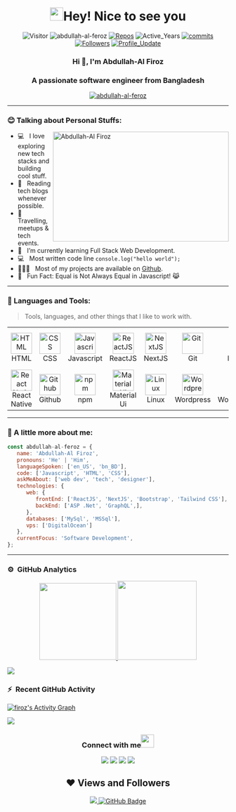 <h1 align="center"> <img src="https://emojis.slackmojis.com/emojis/images/1531849430/4246/blob-sunglasses.gif?1531849430" width="30"/>Hey! Nice to see you </h1>

<p align="center"> 
    <img src="https://visitor-badge.laobi.icu/badge?page_id=tanvirfaysal11" alt="Visitor"/>
    <img src="https://komarev.com/ghpvc/?username=abdullah-al-feroz" alt="abdullah-al-feroz"/>       
    <a href="https://github.com/abdullah-al-feroz?tab=repositories" target="_blank"><img src="https://badges.pufler.dev/repos/abdullah-al-feroz" alt="Repos"/></a> 
    <img src="https://badges.pufler.dev/years/abdullah-al-feroz" alt="Active_Years"/>  
    <a href="https://github.com/tanvir-faysal-xeon/abdullah-al-feroz" target="_blank"><img src="https://badges.pufler.dev/commits/monthly/abdullah-al-feroz" alt="commits"/> 
    <a href="https://github.com/abdullah-al-feroz?tab=followers"><img alt="Followers" src="https://img.shields.io/github/followers/abdullah-al-feroz?color=4C1&logo=github"></a>
    <a href="https://github.com/tanvirfaysal11/tanvirfaysal11" target="_blank"><img alt="Profile_Update" src="https://img.shields.io/github/last-commit/abdullah-al-feroz/abdullah-al-feroz?label=Profile%20update&style=fflat-square"></a>
    <!--<a href="https://github.com/abdullah-al-feroz" target="_blank"><img alt="abdullah-al-feroz" src="https://badges.pufler.dev/visits/abdullah-al-feroz/abdullah-al-feroz?logo=GitHub&label=visits&color=success&logoColor=white&style=flat-square"/></a>-->
    <!--<img abdullah-al-feroz" alt="abdullah-al-feroz"/>-->
    <!--<img src="https://readme-jokes.vercel.app/api" alt="abdullah-al-feroz"/>-->
</p> 
    
<h3 align="center">Hi 👋, I'm Abdullah-Al Firoz</h3>
<h3 align="center">A passionate software engineer from Bangladesh</h3>

<p align="center"> <a href="https://github.com/ryo-ma/github-profile-trophy"><img src="https://github-profile-trophy.vercel.app/?username=abdullah-al-feroz&theme=gruvbox" alt="abdullah-al-feroz" /></a> </p>

---

### :blush: Talking about Personal Stuffs:

<img align="right" height="250" width="400" alt="Abdullah-Al Firoz" src="assets/profile.gif" />

-  💻 &nbsp; I love exploring new tech stacks and building cool stuff.
-  📰 &nbsp; Reading tech blogs whenever possible.
-  🍕 &nbsp; Travelling, meetups & tech events.
-  🚀 &nbsp; I’m currently learning Full Stack Web Development.
-  :computer: &nbsp; Most written code line `console.log("hello world");`
-  👨🏻‍💻 &nbsp; Most of my projects are available on [Github](https://github.com/abdullah-al-feroz ).
-  👾 &nbsp; Fun Fact: Equal is Not Always Equal in Javascript! 😹
<!-- -  📝 &nbsp; Checkout my [Website](https://tanvirfaysal11.github.io/). -->

---

### :dart: Languages and Tools:

> Tools, languages, and other things that I like to work with.
<table>
  <tr>
    <td align="center" width="96">
      <a href="#">
        <img src="https://upload.wikimedia.org/wikipedia/commons/6/61/HTML5_logo_and_wordmark.svg" width="48" height="48" alt="HTML" />
      </a>
      <br>HTML
    </td>
    <td align="center" width="96">
      <a href="#">
        <img src="https://upload.wikimedia.org/wikipedia/commons/d/d5/CSS3_logo_and_wordmark.svg" width="48" height="48" alt="CSS" />
      </a>
      <br>CSS
    </td>
    <td align="center" width="96">
      <a href="#">
        <img src="https://upload.wikimedia.org/wikipedia/commons/9/99/Unofficial_JavaScript_logo_2.svg" width="48" height="48" alt="Javascript" />
      </a>
      <br>Javascript
    </td>
    <td align="center" width="96">
      <a href="#">
        <img src="https://www.vectorlogo.zone/logos/reactjs/reactjs-icon.svg" width="48" height="48" alt="ReactJS" />
      </a>
      <br>ReactJS
    </td>
    <td align="center" width="96">
      <a href="#">
        <img src="https://upload.wikimedia.org/wikipedia/commons/8/8e/Nextjs-logo.svg" width="48" height="48" alt="NextJS" />
      </a>
      <br>NextJS
    </td>
    <td align="center" width="96">
      <a href="#">
        <img src="https://upload.wikimedia.org/wikipedia/commons/e/e0/Git-logo.svg" width="48" height="48" alt="Git" />
      </a>
      <br>Git
    </td>
    <td align="center" width="96">
      <a href="#" >
        <img src="https://upload.wikimedia.org/wikipedia/commons/b/b2/Bootstrap_logo.svg" width="48" height="48" alt="Bootstrap" />
      </a>
      <br>Bootstrap
    </td>
    <td align="center" width="96">
      <a href="#">
        <img src="https://www.vectorlogo.zone/logos/getpostman/getpostman-icon.svg" width="48" height="48" alt="Postman" />
      </a>
      <br>Postman
    </td>
    <td align="center" width="96">
      <a href="#">
        <img src="https://www.vectorlogo.zone/logos/graphql/graphql-icon.svg" width="48" height="48" alt="GraphQL" />
      </a>
      <br>GraphQL
    </td>
    <td align="center" width="96"> 
      <a href="#" >
        <img src="https://www.vectorlogo.zone/logos/typescriptlang/typescriptlang-icon.svg" width="48" height="48" alt="TypeScript" />
      </a>
      <br>TypeScript
    </td>
     <td align="center" width="96">
      <a href="#" >
        <img src="https://www.vectorlogo.zone/logos/dotnet/dotnet-icon.svg" width="48" height="48" alt="Microsoft .Net" />
      </a>
      <br>Microsoft .Net
    </td>
    </tr>
    <tr>
    <td align="center" width="96">
      <a href="#" >
        <img src="https://www.kindpng.com/picc/m/765-7652239_react-native-svg-logo-hd-png-download.png" width="48" height="48" alt="React Native" />
      </a>
      <br>React Native
    </td>
    <td align="center"  width="96">
      <a href="#">
        <img src="https://github.githubassets.com/images/modules/logos_page/Octocat.png" width="48" height="48" alt="Github" />
      </a>
      <br>Github
    </td>
    <td align="center"  width="96">
      <a href="#">
        <img src="https://upload.wikimedia.org/wikipedia/commons/d/db/Npm-logo.svg" width="48" height="48" alt="npm" />
      </a>
      <br>npm
    </td>
    <td align="center" width="96">
      <a href="#" >
        <img src="assets/mui.png" width="48" height="48" alt="Material Ui" />
      </a>
      <br>Material Ui
    </td>
    <td align="center" width="96">
      <a href="#" >
        <img src="https://upload.wikimedia.org/wikipedia/commons/3/35/Tux.svg" width="48" height="48" alt="Linux" />
      </a>
      <br>Linux
    </td>
    <td align="center" width="96">
      <a href="#" >
        <img src="https://www.vectorlogo.zone/logos/wordpress/wordpress-icon.svg" width="48" height="48" alt="Wordpress" />
      </a>
      <br>Wordpress
    </td>
    <td align="center" width="96">
      <a href="#" >
        <img src="https://img.icons8.com/color/480/000000/woocommerce.png" width="48" height="48" alt="WooCommerce" />
      </a>
      <br>WooCommerce
    </td>
     <td align="center" width="96">
      <a href="#" >
        <img src="https://www.vectorlogo.zone/logos/digitalocean/digitalocean-official.svg" width="48" height="48" alt="Digital Ocean" />
      </a>
      <br>Digital Ocean
    </td>
     <td align="center" width="96">
      <a href="#" >
        <img src="https://upload.wikimedia.org/wikipedia/commons/a/af/Adobe_Photoshop_CC_icon.svg" width="48" height="48" alt="Photoshop" />
      </a>
      <br>Photoshop
    </td>
    <td align="center" width="96">
      <a href="#" >
        <img src="https://www.vectorlogo.zone/logos/adobe_illustrator/adobe_illustrator-icon.svg" width="48" height="48" alt="Adobe Illustrator" />
      </a>
      <br>Adobe Illustrator
    </td>
    <td align="center" width="96">
      <a href="#" >
        <img src="https://upload.wikimedia.org/wikipedia/commons/thumb/c/c2/Adobe_XD_CC_icon.svg/120px-Adobe_XD_CC_icon.svg.png?20210729021535" width="48" height="48" alt="Adobe XD" />
      </a>
      <br>Adobe XD
    </td>
  </tr>
</table>

---

### :boy: A little more about me:

```javascript
const abdullah-al-feroz = {
   name: 'Abdullah-Al Firoz',
   pronouns: 'He' | 'Him',
   languageSpoken: ['en_US', 'bn_BD'],
   code: ['Javascript', 'HTML', 'CSS'],
   askMeAbout: ['web dev', 'tech', 'designer'],
   technologies: {
      web: {
         frontEnd: ['ReactJS', 'NextJS', 'Bootstrap', 'Tailwind CSS'],
         backEnd: ['ASP .Net', 'GraphQL',],
      },
      databases: ['MySql', 'MSSql'],
      vps: ['DigitalOcean']
   },
   currentFocus: 'Software Development',
};
```

---


### ⚙️ &nbsp;GitHub Analytics

<p align="center">
<a href="https://github.com/abdullah-al-feroz">
  <img height="175em" src="https://github-readme-stats-eight-theta.vercel.app/api?username=abdullah-al-feroz&show_icons=true&theme=algolia&include_all_commits=true&count_private=true"/>
  <img height="180em" src="https://github-readme-stats-eight-theta.vercel.app/api/top-langs/?username=abdullah-al-feroz&layout=compact&langs_count=8&theme=algolia"/>
</a>
</p>

<img src="https://user-images.githubusercontent.com/73097560/115834477-dbab4500-a447-11eb-908a-139a6edaec5c.gif"></a>
 

### ⚡ &nbsp;Recent GitHub Activity
  
<a href="https://github.com/abdullah-al-feroz"><img alt="firoz's Activity Graph" src="https://activity-graph.herokuapp.com/graph?username=abdullah-al-feroz&custom_title=Firoz's%20Contribution%20Graph&theme=react-dark" /></a>
   
<img src="https://user-images.githubusercontent.com/73097560/115834477-dbab4500-a447-11eb-908a-139a6edaec5c.gif"></a>

<div align="center">
<h3> Connect with me<a href="https://gifyu.com/image/Zy2f"><img src="https://github.com/milaan9/milaan9/blob/main/Handshake.gif" width="30px" height="30px"></a>
</h3> 
<p align="left">

<a href = "https://www.linkedin.com/"><img src="https://img.icons8.com/fluent/48/000000/linkedin.png"/></a>
<a href = "https://twitter.com/"><img src="https://img.icons8.com/fluent/48/000000/twitter.png"/></a>
<a href = "https://www.instagram.com/"><img src="https://img.icons8.com/fluent/48/000000/instagram-new.png"/></a>
<a href = "https://stackoverflow.com/users/17848207/firoz"><img src="https://icons8.com/icon/FVRXv9YqSjNy/stack-overflow-is-a-question-and-answer-site-for-professional"/></a>
</p>

## ❤ Views and Followers
<a href="https://github.com/abdullah-al-feroz/github-profile-views-counter">
    <img src="https://komarev.com/ghpvc/?username=abdullah-al-feroz">
</a>
<a href="https://github.com/abdullah-al-feroz?tab=followers"><img src="https://img.shields.io/github/followers/abdullah-al-feroz?label=Followers&style=social" alt="GitHub Badge"></a>
